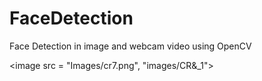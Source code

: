 # FaceDetection

Face Detection in image and webcam video using OpenCV

<image src = "Images/cr7.png", "images/CR&_1">

